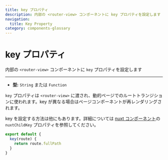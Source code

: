 ```yaml
---
title: key プロパティ
description: 内部の <router-view> コンポーネントに key プロパティを設定します
navigation:
  title: Key Property
category: components-glossary
---
```

# key プロパティ

内部の `<router-view>` コンポーネントに `key` プロパティを設定します

---

- **型:** `String` または `Function`

`key` プロパティは `<router-view>` に渡され、動的ページでのルートトランジションに使われます。key が異なる場合はページコンポーネントが再レンダリングされます。

key を設定する方法は他にもあります。詳細については [nuxt コンポーネント](/docs/features/nuxt-components)の `nuxtChildKey` プロパティを参照してください。

```js
export default {
  key(route) {
    return route.fullPath
  }
}
```
